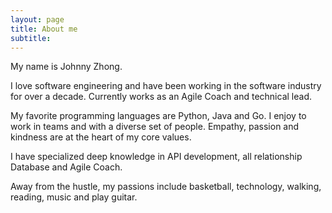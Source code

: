 ```yaml
---
layout: page
title: About me
subtitle: 
---
```


My name is Johnny Zhong.

I love software engineering and have been working in the software industry for over a decade.
Currently works as an Agile Coach and technical lead.

My favorite programming languages are Python, Java and Go. I enjoy to work in teams and with a diverse set of people. Empathy, passion and kindness are at the heart of my core values.

I have specialized deep knowledge in API development, all relationship Database and Agile Coach.

Away from the hustle, my passions include basketball, technology, walking, reading, music and play guitar.